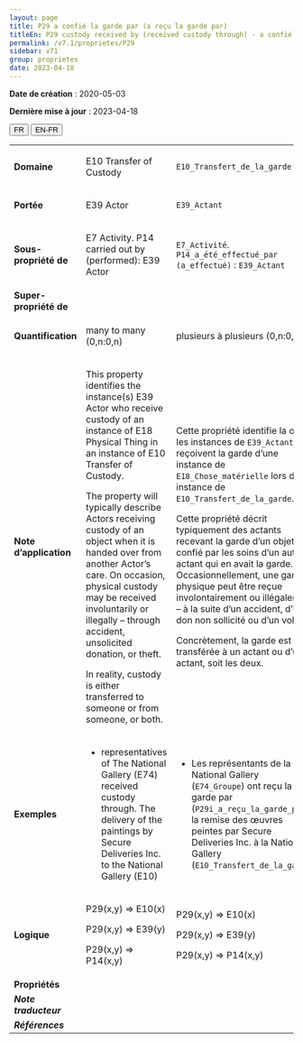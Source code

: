 ```yaml
---
layout: page
title: P29 a confié la garde par (a reçu la garde par)
titleEn: P29 custody received by (received custody through) - a confié la garde par (a reçu la garde par)
permalink: /v7.1/proprietes/P29
sidebar: v71
group: proprietes
date: 2023-04-18
---
```


**Date de création** : 2020-05-03

**Dernière mise à jour** : 2023-04-18

<div class="lang-buttons">
  <button id="fr" class="activate">FR</button>
  <button id="en-fr">EN-FR</button>
</div>

<table>
<tbody>
<tr>
<td><strong>Domaine</strong></td>
<td class="en">
<p>E10 Transfer of Custody</p>
</td>
<td>
<p><code class="language-plaintext highlighter-rouge">E10_Transfert_de_la_garde</code></p>
</td>
</tr>
<tr>
<td><strong>Portée</strong></td>
<td class="en">
<p>E39 Actor</p>
</td>
<td>
<p><code class="language-plaintext highlighter-rouge">E39_Actant</code></p>
</td>
</tr>
<tr>
<td><strong>Sous-propriété de</strong></td>
<td class="en">
<p>E7 Activity. P14 carried out by (performed): E39 Actor</p>
</td>
<td>
<p><code class="language-plaintext highlighter-rouge">E7_Activité</code>. <code class="language-plaintext highlighter-rouge">P14_a_été_effectué_par (a_effectué)</code> : <code class="language-plaintext highlighter-rouge">E39_Actant</code></p>
</td>
</tr>
<tr>
<td><strong>Super-propriété de</strong></td>
<td class="en">
</td>
<td>
<p></p>
</td>
</tr>
<tr>
<td><strong>Quantification</strong></td>
<td class="en">
<p>many to many (0,n:0,n)</p>
</td>
<td>
<p>plusieurs à plusieurs (0,n:0,n)</p>
</td>
</tr>
<tr>
<td><strong>Note d’application</strong></td>
<td class="en">
<p>This property identifies the instance(s) E39 Actor who receive custody of an instance of E18 Physical Thing in an instance of E10 Transfer of Custody.</p>
<p>The property will typically describe Actors receiving custody of an object when it is handed over from another Actor’s care. On occasion, physical custody may be received involuntarily or illegally – through accident, unsolicited donation, or theft.</p>
<p>In reality, custody is either transferred to someone or from someone, or both.</p>
</td>
<td>
<p>Cette propriété identifie la ou les instances de <code class="language-plaintext highlighter-rouge">E39_Actant</code> qui reçoivent la garde d’une instance de <code class="language-plaintext highlighter-rouge">E18_Chose_matérielle</code> lors d’une instance de <code class="language-plaintext highlighter-rouge">E10_Transfert_de_la_garde</code>.</p>
<p>Cette propriété décrit typiquement des actants recevant la garde d’un objet confié par les soins d’un autre actant qui en avait la garde. Occasionnellement, une garde physique peut être reçue involontairement ou illégalement – à la suite d’un accident, d’un don non sollicité ou d’un vol.</p>
<p>Concrètement, la garde est soit transférée à un actant ou d’un actant, soit les deux.</p>
</td>
</tr>
<tr>
<td><strong>Exemples</strong></td>
<td class="en">
<ul>
<li><p>representatives of The National Gallery (E74) received custody through. The delivery of the paintings by Secure Deliveries Inc. to the National Gallery (E10)</p>
</li>
</ul>
</td>
<td>
<ul>
<li><p>Les représentants de la National Gallery (<code class="language-plaintext highlighter-rouge">E74_Groupe</code>) ont reçu la garde par (<code class="language-plaintext highlighter-rouge">P29i_a_reçu_la_garde_par</code>) la remise des œuvres peintes par Secure Deliveries Inc. à la National Gallery (<code class="language-plaintext highlighter-rouge">E10_Transfert_de_la_garde</code>)</p>
</li>
</ul>
</td>
</tr>
<tr>
<td><strong>Logique</strong></td>
<td class="en">
<p>P29(x,y) ⇒ E10(x)</p>
<p>P29(x,y) ⇒ E39(y)</p>
<p>P29(x,y) ⇒ P14(x,y)</p>
</td>
<td>
<p>P29(x,y) ⇒ E10(x)</p>
<p>P29(x,y) ⇒ E39(y)</p>
<p>P29(x,y) ⇒ P14(x,y)</p>
</td>
</tr>
<tr>
<td><strong>Propriétés</strong></td>
<td class="en">
</td>
<td>
</td>
</tr>
<tr>
<td><strong><em>Note traducteur</em></strong></td>
<td colspan="2">
</td>
</tr>
<tr>
<td><strong><em>Références</em></strong></td>
<td colspan="2">
<p><em></em></p>
</td>
</tr>
</tbody>
</table>

				